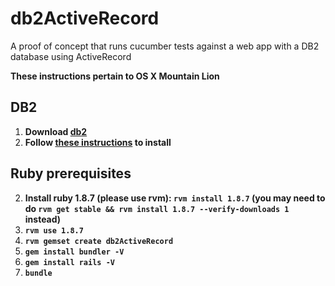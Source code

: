 db2ActiveRecord
===============

A proof of concept that runs cucumber tests against a web app with a DB2 database using ActiveRecord

**These instructions pertain to OS X Mountain Lion**

## DB2 ##
1. **Download [db2](https://www14.software.ibm.com/webapp/iwm/web/download.do?source=swg-db2expressc&S_PKG=dlmacosx&S_TACT=100KG31W&lang=en_US&dlmethod=http)**
2. **Follow [these instructions](https://www.ibm.com/developerworks/community/forums/html/topic?id=77777777-0000-0000-0000-000014927797) to install**

## Ruby prerequisites ##
2. **Install ruby 1.8.7 (please use rvm): `rvm install 1.8.7` (you may need to do `rvm get stable && rvm install 1.8.7 --verify-downloads 1` instead)** 
3. **`rvm use 1.8.7`**
4. **`rvm gemset create db2ActiveRecord`**
5. **`gem install bundler -V`**
6. **`gem install rails -V`**
6. **`bundle`**
